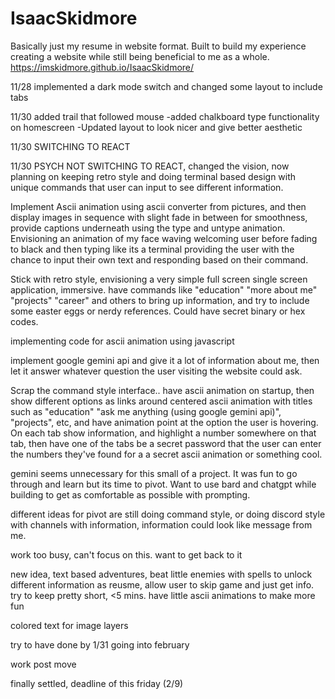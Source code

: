 # IsaacSkidmore
Basically just my resume in website format. Built to build my experience creating a website while still being beneficial to me as a whole.
https://imskidmore.github.io/IsaacSkidmore/

11/28 implemented a dark mode switch and changed some layout to include tabs

11/30 added trail that followed mouse
-added chalkboard type functionality on homescreen
-Updated layout to look nicer and give better aesthetic

11/30 SWITCHING TO REACT

11/30 PSYCH NOT SWITCHING TO REACT, changed the vision, now planning on keeping retro style and doing terminal based design with unique commands that user can input to see different information.

Implement Ascii animation using ascii converter from pictures, and then display images in sequence with slight fade in between for smoothness, provide captions underneath using the type and untype animation. Envisioning an animation of my face waving welcoming user before fading to black and then typing like its a terminal providing the user with the chance to input their own text and responding based on their command.

Stick with retro style, envisioning a very simple full screen single screen application, immersive. have commands like "education" "more about me" "projects" "career" and others to bring up information, and try to include some easter eggs or nerdy references. Could have secret binary or hex codes.

implementing code for ascii animation using javascript

implement google gemini api and give it a lot of information about me, then let it answer whatever question the user visiting the website could ask.

Scrap the command style interface.. have ascii animation on startup, then show different options as links around centered ascii animation with titles such as "education" "ask me anything (using google gemini api)", "projects", etc, and have animation point at the option the user is hovering. On each tab show information, and highlight a number somewhere on that tab, then have one of the tabs be a secret password that the user can enter the numbers they've found for a a secret ascii animation or something cool.

gemini seems unnecessary for this small of a project. It was fun to go through and learn but its time to pivot. Want to use bard and chatgpt while building to get as comfortable as possible with prompting. 

different ideas for pivot are still doing command style, or doing discord style with channels with information, information could look like message from me.

work too busy, can't focus on this. want to get back to it

new idea, text based adventures, beat little enemies with spells to unlock different information as reusme, allow user to skip game and just get info. try to keep pretty short, <5 mins. have little ascii animations to make more fun

colored text for image layers

try to have done by 1/31 going into february

work post move

finally settled, deadline of this friday (2/9)
